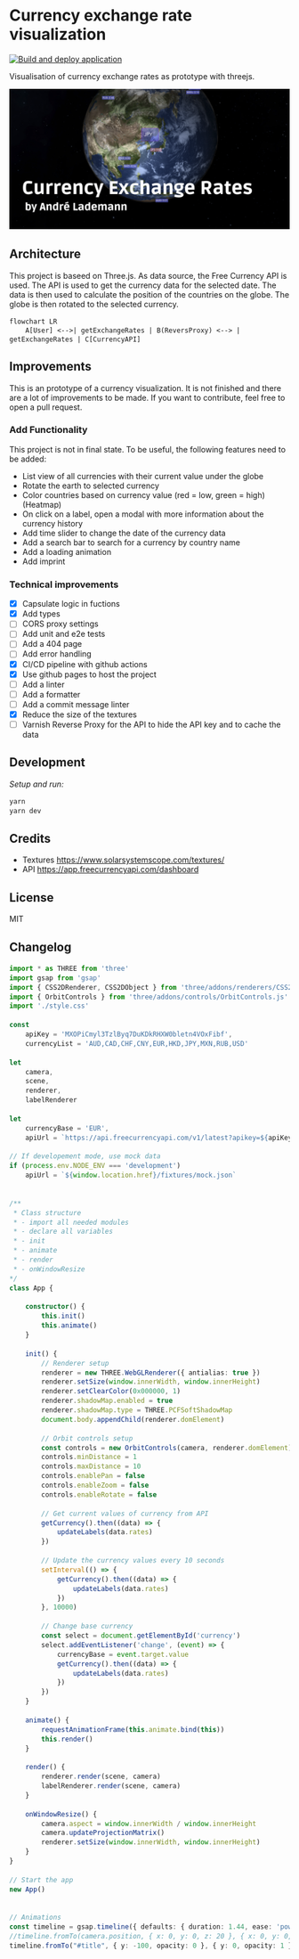 # Currency exchange rate visualization

[![Build and deploy application](https://github.com/vergissberlin/resume-currencies/actions/workflows/build-and-deploy.yml/badge.svg)](https://github.com/vergissberlin/resume-currencies/actions/workflows/build-and-deploy.yml)

Visualisation of currency exchange rates as prototype with threejs.

![Teaser](./docs/teaser-without.png)

## Architecture

This project is baseed on Three.js. As data source, the Free Currency API is used. The API is used to get the currency data for the selected date. The data is then used to calculate the position of the countries on the globe. The globe is then rotated to the selected currency.

```mermaid
flowchart LR
    A[User] <-->| getExchangeRates | B(ReversProxy) <--> | getExchangeRates | C[CurrencyAPI]
```

## Improvements

This is an prototype of a currency visualization. It is not finished and there are a lot of improvements to be made. If you want to contribute, feel free to open a pull request.

### Add Functionality

This project is not in final state.
To be useful, the following features need to be added:

* List view of all currencies with their current value under the globe
* Rotate the earth to selected currency
* Color countries based on currency value (red = low, green = high) (Heatmap)
* On click on a label, open a modal with more information about the currency history
* Add time slider to change the date of the currency data
* Add a search bar to search for a currency by country name
* Add a loading animation
* Add imprint

### Technical improvements

- [x] Capsulate logic in fuctions
- [x] Add types
- [ ] CORS proxy settings
- [ ] Add unit and e2e tests
- [ ]  Add a 404 page
- [ ]  Add error handling
- [x]  CI/CD pipeline with github actions
- [x]  Use github pages to host the project
- [ ] Add a linter
- [ ] Add a formatter
- [ ] Add a commit message linter
- [x] Reduce the size of the textures
- [ ] Varnish Reverse Proxy for the API to hide the API key and to cache the data

## Development

*Setup and run:*

```bash
yarn
yarn dev
```

## Credits

* Textures <https://www.solarsystemscope.com/textures/>
* API <https://app.freecurrencyapi.com/dashboard>

## License

MIT

## Changelog

```typescript
import * as THREE from 'three'
import gsap from 'gsap'
import { CSS2DRenderer, CSS2DObject } from 'three/addons/renderers/CSS2DRenderer.js'
import { OrbitControls } from 'three/addons/controls/OrbitControls.js'
import './style.css'

const
    apiKey = 'MXOPiCmyl3TzlByq7DuKDkRHXW0bletn4VOxFibf',
    currencyList = 'AUD,CAD,CHF,CNY,EUR,HKD,JPY,MXN,RUB,USD'

let
    camera,
    scene,
    renderer,
    labelRenderer

let
    currencyBase = 'EUR',
    apiUrl = `https://api.freecurrencyapi.com/v1/latest?apikey=${apiKey}&currencies=${currencyList}&base_currency=${currencyBase}`

// If developement mode, use mock data
if (process.env.NODE_ENV === 'development')
    apiUrl = `${window.location.href}/fixtures/mock.json`


/**
 * Class structure
 * - import all needed modules
 * - declare all variables
 * - init
 * - animate
 * - render
 * - onWindowResize
*/
class App {

    constructor() {
        this.init()
        this.animate()
    }

    init() {
        // Renderer setup
        renderer = new THREE.WebGLRenderer({ antialias: true })
        renderer.setSize(window.innerWidth, window.innerHeight)
        renderer.setClearColor(0x000000, 1)
        renderer.shadowMap.enabled = true
        renderer.shadowMap.type = THREE.PCFSoftShadowMap
        document.body.appendChild(renderer.domElement)

        // Orbit controls setup
        const controls = new OrbitControls(camera, renderer.domElement)
        controls.minDistance = 1
        controls.maxDistance = 10
        controls.enablePan = false
        controls.enableZoom = false
        controls.enableRotate = false

        // Get current values of currency from API
        getCurrency().then((data) => {
            updateLabels(data.rates)
        })

        // Update the currency values every 10 seconds
        setInterval(() => {
            getCurrency().then((data) => {
                updateLabels(data.rates)
            })
        }, 10000)

        // Change base currency
        const select = document.getElementById('currency')
        select.addEventListener('change', (event) => {
            currencyBase = event.target.value
            getCurrency().then((data) => {
                updateLabels(data.rates)
            })
        })
    }

    animate() {
        requestAnimationFrame(this.animate.bind(this))
        this.render()
    }

    render() {
        renderer.render(scene, camera)
        labelRenderer.render(scene, camera)
    }

    onWindowResize() {
        camera.aspect = window.innerWidth / window.innerHeight
        camera.updateProjectionMatrix()
        renderer.setSize(window.innerWidth, window.innerHeight)
    }
}

// Start the app
new App()


// Animations
const timeline = gsap.timeline({ defaults: { duration: 1.44, ease: 'power2.inOut' } })
//timeline.fromTo(camera.position, { x: 0, y: 0, z: 20 }, { x: 0, y: 0, z: 1.8 })
timeline.fromTo("#title", { y: -100, opacity: 0 }, { y: 0, opacity: 1 })
```
